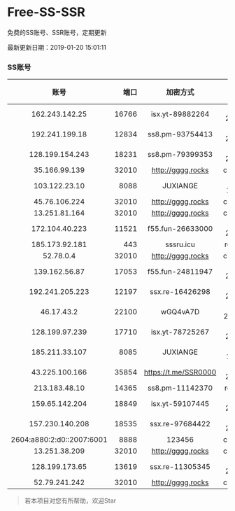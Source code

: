 # Free-SS-SSR

免费的SS账号、SSR账号，定期更新

最新更新日期：2019-01-20 15:01:11 

### SS账号
|账号|端口|加密方式|密码|更新时间|国家|
|:-----:|-----:|:----:|:----:|:----:|:----:|
|162.243.142.25|16766|isx.yt-89882264|aes-256-cfb|14:57:05|US|
|192.241.199.18|12834|ss8.pm-93754413|aes-256-cfb|14:57:07|US|
|128.199.154.243|18231|ss8.pm-79399353|aes-256-cfb|14:57:07|SG|
|35.166.99.139|32010|http://gggg.rocks|chacha20|14:57:13|US|
|103.122.23.10|8088|JUXIANGE|aes-128-ctr|14:57:08|US|
|45.76.106.224|32010|http://gggg.rocks|chacha20|14:57:16|JP|
|13.251.81.164|32010|http://gggg.rocks|chacha20|14:57:14|SG|
|172.104.40.223|11521|f55.fun-26633000|aes-256-cfb|14:57:07|SG|
|185.173.92.181|443|sssru.icu|rc4-md5|14:47:16|RU|
|52.78.0.4|32010|http://gggg.rocks|chacha20|14:57:13|KR|
|139.162.56.87|17053|f55.fun-24811947|aes-256-cfb|14:57:06|SG|
|192.241.205.223|12197|ssx.re-16426298|aes-256-cfb|14:57:06|US|
|46.17.43.2|22100|wGQ4vA7D|aes-256-gcm|14:57:11|RU|
|128.199.97.239|17710|isx.yt-78725267|aes-256-cfb|14:57:07|SG|
|185.211.33.107|8085|JUXIANGE|aes-128-ctr|14:57:11|US|
|43.225.100.166|35854|https://t.me/SSR0000|aes-256-cfb|14:57:14|HK|
|213.183.48.10|14365|ss8.pm-11142370|rc4-md5|14:57:05|RU|
|159.65.142.204|18849|isx.yt-59107445|aes-256-cfb|14:57:06|SG|
|157.230.140.208|18535|ssx.re-97684422|aes-256-cfb|14:57:05|US|
|2604:a880:2:d0::2007:6001|8888|123456|chacha20|14:57:12|US|
|13.251.38.209|32010|http://gggg.rocks|chacha20|14:52:11|SG|
|128.199.173.65|13619|ssx.re-11305345|aes-256-cfb|14:57:07|SG|
|52.79.241.242|32010|http://gggg.rocks|chacha20|14:57:13|KR|


> 若本项目对您有所帮助，欢迎Star